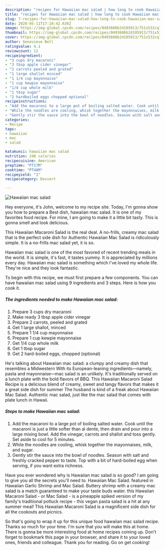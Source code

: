 ```yaml
---
description: "recipes for Hawaiian mac salad | how long to cook Hawaiian mac salad"
title: "recipes for Hawaiian mac salad | how long to cook Hawaiian mac salad"
slug: 7-recipes-for-hawaiian-mac-salad-how-long-to-cook-hawaiian-mac-salad
date: 2020-05-11T17:10:42.636Z
image: https://img-global.cpcdn.com/recipes/0493606b2d105913/751x532cq70/hawaiian-mac-salad-recipe-main-photo.jpg
thumbnail: https://img-global.cpcdn.com/recipes/0493606b2d105913/751x532cq70/hawaiian-mac-salad-recipe-main-photo.jpg
cover: https://img-global.cpcdn.com/recipes/0493606b2d105913/751x532cq70/hawaiian-mac-salad-recipe-main-photo.jpg
author: Genevieve Bell
ratingvalue: 4.1
reviewcount: 12
recipeingredient:
- "3 cups dry macaroni"
- "3 tbsp apple cider vinegar"
- "2 carrots peeled and grated"
- "1 large shallot minced"
- "1 1/4 cup mayonnaise"
- "1 cup kewpie mayonnaise"
- "1/4 cup whole milk"
- "1 tbsp sugar"
- "2 hardboiled eggs chopped optional"
recipeinstructions:
- "Add the macaroni to a large pot of boiling salted water. Cook until the macaroni is just a little softer than al dente, then drain and pour into a large mixing bowl. Add the vinegar, carrots and shallot and toss gently. Set aside to cool for 5 minutes."
- "While the noodles are cooling, whisk together the mayonnaises, milk, and sugar."
- "Gently stir the sauce into the bowl of noodles. Season with salt and freshly cracked pepper to taste. Top with a bit of hard-boiled egg when serving, if you want extra richness."
categories:
- Recipe
tags:
- hawaiian
- mac
- salad

katakunci: hawaiian mac salad 
nutrition: 248 calories
recipecuisine: American
preptime: "PT17M"
cooktime: "PT48M"
recipeyield: "1"
recipecategory: Dessert

---
```



![Hawaiian mac salad](https://img-global.cpcdn.com/recipes/0493606b2d105913/751x532cq70/hawaiian-mac-salad-recipe-main-photo.jpg)

Hey everyone, it's John, welcome to my recipe site. Today, I'm gonna show you how to prepare a Best dish, hawaiian mac salad. It is one of my favorites food recipe. For mine, I am going to make it a little bit tasty. This is gonna smell and look delicious.

This Hawaiian Macaroni Salad is the real deal. A no-frills, creamy mac salad that is the perfect side dish for Authentic Hawaiian Mac Salad is ridiculously simple. It is a no-frills mac salad yet, it is so.

Hawaiian mac salad is one of the most favored of recent trending meals in the world. It is simple, it's fast, it tastes yummy. It is appreciated by millions every day. Hawaiian mac salad is something which I've loved my whole life. They're nice and they look fantastic.


To begin with this recipe, we must first prepare a few components. You can have hawaiian mac salad using 9 ingredients and 3 steps. Here is how you cook it.

<!--inarticleads1-->

##### The ingredients needed to make Hawaiian mac salad:

1. Prepare 3 cups dry macaroni
1. Make ready 3 tbsp apple cider vinegar
1. Prepare 2 carrots, peeled and grated
1. Get 1 large shallot, minced
1. Prepare 1 1/4 cup mayonnaise
1. Prepare 1 cup kewpie mayonnaise
1. Get 1/4 cup whole milk
1. Get 1 tbsp sugar
1. Get 2 hard-boiled eggs, chopped (optional)


He&#39;s talking about Hawaiian mac salad: a clumpy and creamy dish that resembles a Midwestern With its European-leaning ingredients—namely, pasta and mayonnaise—mac salad is an unlikely. It&#39;s traditionally served on a lunch plate with the bold flavors of BBQ. This Hawaiian Macaroni Salad Recipe is a delicious blend of creamy, sweet and tangy flavors that makes it a great side dish for summer The husband is kind of a freak about Hawaiian Mac Salad. Authentic mac salad, just like the mac salad that comes with plate lunch in Hawaii. 

<!--inarticleads2-->

##### Steps to make Hawaiian mac salad:

1. Add the macaroni to a large pot of boiling salted water. Cook until the macaroni is just a little softer than al dente, then drain and pour into a large mixing bowl. Add the vinegar, carrots and shallot and toss gently. Set aside to cool for 5 minutes.
1. While the noodles are cooling, whisk together the mayonnaises, milk, and sugar.
1. Gently stir the sauce into the bowl of noodles. Season with salt and freshly cracked pepper to taste. Top with a bit of hard-boiled egg when serving, if you want extra richness.


Have you ever wondered why is Hawaiian mac salad is so good? I am going to give you all the secrets you&#39;ll need to. Hawaiian Mac Salad. featured in Hawaiian Garlic Shrimp and Mac Salad. Buttery shrimp with a creamy mac salad is a match guaranteed to make your taste buds water. this Hawaiian Macaroni Salad - or Mac Salad - is a pineapple spiked version of my family&#39;s traditional potluck recipe - this vegan pasta salad is a hit at any summer meal! This Hawaiian Macaroni Salad is a magnificent side dish for all the cookouts and picnics. 

So that's going to wrap it up for this unique food hawaiian mac salad recipe. Thanks so much for your time. I'm sure that you will make this at home. There is gonna be more interesting food at home recipes coming up. Don't forget to bookmark this page in your browser, and share it to your loved ones, friends and colleague. Thank you for reading. Go on get cooking!
